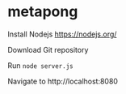# metapong

Install Nodejs
https://nodejs.org/

Download Git repository

Run `node server.js`

Navigate to http://localhost:8080
